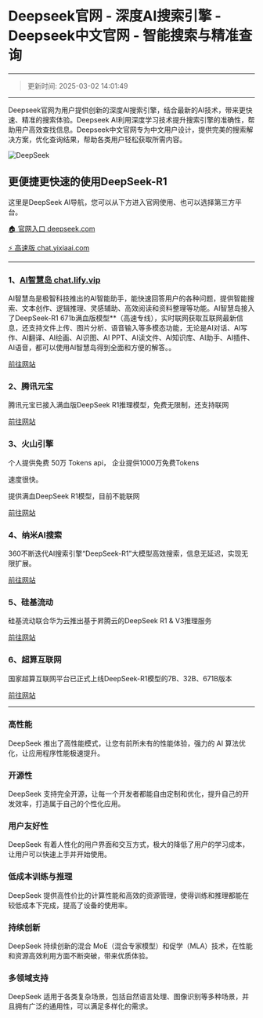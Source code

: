 # Deepseek官网 - 深度AI搜索引擎 - Deepseek中文官网 - 智能搜索与精准查询
---
>更新时间: 2025-03-02 14:01:49
---
Deepseek官网为用户提供创新的深度AI搜索引擎，结合最新的AI技术，带来更快速、精准的搜索体验。Deepseek AI利用深度学习技术提升搜索引擎的准确性，帮助用户高效查找信息。Deepseek中文官网专为中文用户设计，提供完美的搜索解决方案，优化查询结果，帮助各类用户轻松获取所需内容。


![DeepSeek](https://files.mdnice.com/user/75077/8afcd1f8-bb3b-4311-9f26-916472b80b6a.png)


## 更便捷更快速的使用DeepSeek-R1
这里是DeepSeek AI导航，您可以从下方进入官网使用、也可以选择第三方平台。

[ 🏠 官网入口 deepseek.com](https://www.deeps.com) 

[ ⚡ 高速版 chat.yixiaai.com](https://chat.yixiaai.com)

---

### 1、[AI智慧岛 chat.lify.vip](chat.lify.vip) 
AI智慧岛是极智科技推出的AI智能助手，能快速回答用户的各种问题，提供智能搜索、文本创作、逻辑推理、灵感辅助、高效阅读和资料整理等功能。AI智慧岛接入了DeepSeek-R1 671b满血版模型**（高速专线），实时联网获取互联网最新信息，还支持文件上传、图片分析、语音输入等多模态功能，无论是AI对话、AI写作、AI翻译、AI绘画、AI识图、AI PPT、AI读文件、AI知识库、AI助手、AI插件、AI语音，都可以使用AI智慧岛得到全面和方便的解答。。

[前往网站](https://chat.lify.vip)

### 2、腾讯元宝
腾讯元宝已接入满血版DeepSeek R1推理模型，免费无限制，还支持联网

[前往网站](https://yuanbao.tencent.com/)

### 3、火山引擎

个人提供免费 50万 Tokens api，
企业提供1000万免费Tokens

速度很快。

提供满血DeepSeek R1模型，目前不能联网

[前往网站](https://console.volcengine.com/ark/region:ark+cn-beijing/experience/chat)

### 4、纳米AI搜索 
360不断迭代AI搜索引擎“DeepSeek-R1”大模型高效搜索，信息无延迟，实现无限扩展。

[前往网站](https://www.deeps.com/nano-ai-search)

### 5、硅基流动 
硅基流动联合华为云推出基于昇腾云的DeepSeek R1 & V3推理服务

[前往网站](https://siliconflow.zhike.in/)

### 6、超算互联网 
国家超算互联网平台已正式上线DeepSeek-R1模型的7B、32B、671B版本

[前往网站](https://chat.scnet.cn/)

---

### 高性能 
DeepSeek 推出了高性能模式，让您有前所未有的性能体验，强力的 AI 算法优化，让应用程序性能极速提升。

### 开源性
DeepSeek 支持完全开源，让每一个开发者都能自由定制和优化，提升自己的开发效率，打造属于自己的个性化应用。

### 用户友好性
DeepSeek 有着人性化的用户界面和交互方式，极大的降低了用户的学习成本，让用户可以快速上手并开始使用。

### 低成本训练与推理 
DeepSeek 提供高性价比的计算性能和高效的资源管理，使得训练和推理都能在较低成本下完成，提高了设备的使用率。

### 持续创新
DeepSeek 持续创新的混合 MoE（混合专家模型）和促学（MLA）技术，在性能和资源高效利用方面不断突破，带来优质体验。

### 多领域支持 
DeepSeek 适用于各类复杂场景，包括自然语言处理、图像识别等多种场景，并且拥有广泛的通用性，可以满足多样化的需求。
